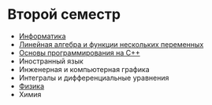 # Второй семестр

* [Информатика](https://github.com/khosta77/InformaticsS2) 
* [Линейная алгебра и функции нескольких переменных](https://github.com/khosta77/bmstu_math/tree/LAaFoSV)
* [Основы программирования на C++](https://github.com/khosta77/BCppP)
* Иностранный язык
* Инженерная и компьютерная графика 
* Интегралы и дифференциальные уравнения
* [Физика](https://github.com/khosta77/Physics/tree/sem-2)
* Химия
